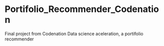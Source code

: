 # Portifolio_Recommender_Codenation
Final project from Codenation Data science aceleration, a portifolio recommender
